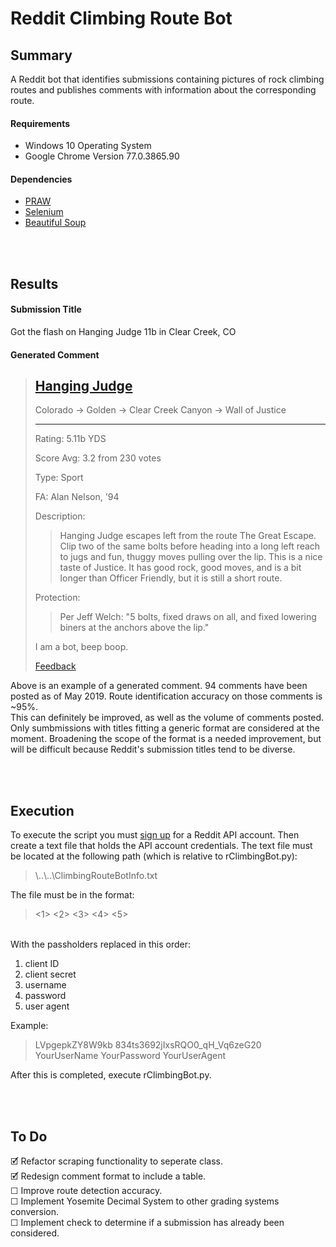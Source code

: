# Reddit Climbing Route Bot

## Summary 
A Reddit bot that identifies submissions containing pictures of rock climbing routes and publishes comments with information about the corresponding route.

#### Requirements

- Windows 10 Operating System
- Google Chrome Version 77.0.3865.90

#### Dependencies

- [PRAW](https://github.com/praw-dev/praw "GitHub") </br>
- [Selenium](https://github.com/seleniumbase/SeleniumBase "GitHub") </br>
- [Beautiful Soup](https://www.crummy.com/software/BeautifulSoup/bs4/doc/ "Documentation")



</br></br>
## Results

#### Submission Title
Got the flash on Hanging Judge 11b in Clear Creek, CO

#### Generated Comment
>## [Hanging Judge](https://www.mountainproject.com/route/105752059/hanging-judge?search=1&type=route&method=resultsPage&query=Hanging%20Judge "Mountain Project")
>
>Colorado -> Golden -> Clear Creek Canyon -> Wall of Justice
>
>***
>
>Rating: 5.11b YDS
>
>Score Avg: 3.2 from 230 votes
>
>Type: Sport
>
>FA: Alan Nelson, '94
>
>Description:
>
>>Hanging Judge escapes left from the route The Great Escape. Clip two of the same bolts before heading into a long left reach to jugs and fun, thuggy moves pulling over the lip. This is a nice taste of Justice. It has good rock, good moves, and is a bit longer than Officer Friendly, but it is still a short route.
>
>Protection:
>
>>Per Jeff Welch: "5 bolts, fixed draws on all, and fixed lowering biners at the anchors above the lip."
>
>I am a bot, beep boop.
>
>[Feedback](https://np.reddit.com/message/compose?to=ClimbingRouteBot "PM's and comments are monitored! Feedback is welcome.")

Above is an example of a generated comment. 94 comments have been posted as of May 2019. Route identification accuracy on those comments is ~95%.
</br>This can definitely be improved, as well as the volume of comments posted.
Only sumbmissions with titles fitting a generic format are considered at the moment.
Broadening the scope of the format is a needed improvement, but will be difficult because Reddit's submission titles tend to be diverse.




</br></br>
## Execution
To execute the script you must [sign up](https://www.reddit.com/prefs/apps "Sign up for Reddit API account") for a Reddit API account.
Then create a text file that holds the API account credentials.
The text file must be located at the following path (which is relative to rClimbingBot.py):
> \\..\\..\\ClimbingRouteBotInfo.txt

The file must be in the format:
> <1> <2> <3> <4> <5>


</br> With the passholders replaced in this order:
1. client ID
2. client secret
3. username
4. password
5. user agent

Example:

> LVpgepkZY8W9kb 834ts3692jIxsRQO0_qH_Vq6zeG20 YourUserName YourPassword YourUserAgent

After this is completed, execute rClimbingBot.py.





</br></br>
## To Do
🗹 Refactor scraping functionality to seperate class.
</br>🗹 Redesign comment format to include a table.
</br>☐ Improve route detection accuracy.
</br>☐ Implement Yosemite Decimal System to other grading systems conversion.
</br>☐ Implement check to determine if a submission has already been considered.
